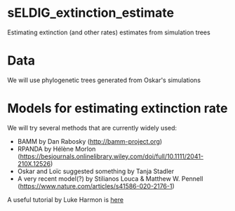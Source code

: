 # sELDIG_extinction_estimate
Estimating extinction (and other rates) estimates from simulation trees

# Data
We will use phylogenetic trees generated from Oskar's simulations

# Models for estimating extinction rate
We will try several methods that are currently widely used:
  * BAMM by Dan Rabosky (http://bamm-project.org)
  * RPANDA by Hélène Morlon (https://besjournals.onlinelibrary.wiley.com/doi/full/10.1111/2041-210X.12526)
  * Oskar and Loïc suggested something by Tanja Stadler 
  * A very recent model(?) by Stilianos Louca & Matthew W. Pennell (https://www.nature.com/articles/s41586-020-2176-1)
  
A useful tutorial by Luke Harmon is [here](https://lukejharmon.github.io/ilhabela/instruction/2015/07/02/diversification-analysis-bamm-rpanda/)
